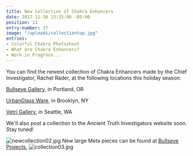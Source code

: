 ```yaml
---
title: New Collection of Chakra Enhancers
date: 2017-11-30 23:25:00 -05:00
position: 11
entry-number: 37
image: "/uploads/collectiontop.jpg"
entries:
- Colorful Chakra Photoshoot
- What are Chakra Enhancers?
- Work in Progress...
---
```


You can find the newest collection of Chakra Enhancers made by the Chief Investigator, Ráchel Räder, at the following locations this holiday season:

[Bullseye Gallery,](https://www.bullseyeprojects.com/) in Portland, OR

[UrbanGlass Ware](https://store.urbanglass.org/collections/ancient-truth-investigators), in Brooklyn, NY

[Vetri Gallery](https://vetriglass.com/shop/), in Seattle, WA

We'll also post a collection to the Ancient Truth Investigators website soon. Stay tuned!

![newcollection02.jpg](/uploads/newcollection02.jpg)
New large Meta pieces can be found at [Bullseye Projects.](https://www.bullseyeprojects.com/)
![collection03.jpg](/uploads/collection03.jpg)